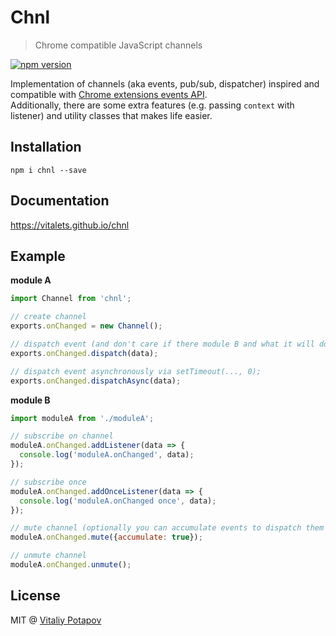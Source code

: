 # Chnl
> Chrome compatible JavaScript channels

[![npm version](https://badge.fury.io/js/chnl.svg)](https://badge.fury.io/js/chnl)

Implementation of channels (aka events, pub/sub, dispatcher) inspired and 
compatible with [Chrome extensions events API](https://developer.chrome.com/extensions/events#type-Event).  
Additionally, there are some extra features (e.g. passing `context` with listener) and utility classes
that makes life easier.

## Installation
```
npm i chnl --save
```

## Documentation
https://vitalets.github.io/chnl

## Example
**module A**
```js
import Channel from 'chnl';

// create channel
exports.onChanged = new Channel();

// dispatch event (and don't care if there module B and what it will do with event)
exports.onChanged.dispatch(data);

// dispatch event asynchronously via setTimeout(..., 0);
exports.onChanged.dispatchAsync(data);
```

**module B**
```js
import moduleA from './moduleA';

// subscribe on channel
moduleA.onChanged.addListener(data => {
  console.log('moduleA.onChanged', data);
});

// subscribe once
moduleA.onChanged.addOnceListener(data => {
  console.log('moduleA.onChanged once', data);
});

// mute channel (optionally you can accumulate events to dispatch them after unmute) 
moduleA.onChanged.mute({accumulate: true});

// unmute channel 
moduleA.onChanged.unmute();
```

## License
MIT @ [Vitaliy Potapov](https://github.com/vitalets)
